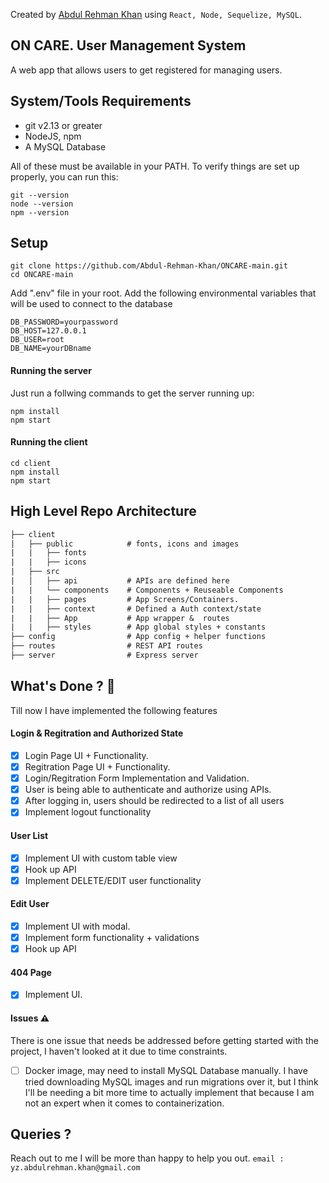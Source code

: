 Created by [Abdul Rehman Khan](https://github.com/Abdul-Rehman-Khan "Abdul Rehman Khan") using `React, Node, Sequelize, MySQL`.


## ON CARE. User Management System
A web app that allows users to get registered for managing users. 


## System/Tools Requirements

- git v2.13 or greater
- NodeJS, npm
- A MySQL Database
 
All of these must be available in your PATH. To verify things are set up properly, you can run this:

    git --version
    node --version
    npm --version

## Setup
    git clone https://github.com/Abdul-Rehman-Khan/ONCARE-main.git
    cd ONCARE-main
    
Add ".env" file in your root. 
Add the following environmental variables that will be used to connect to the database
```shell
DB_PASSWORD=yourpassword
DB_HOST=127.0.0.1
DB_USER=root
DB_NAME=yourDBname
```
#### Running the server
Just run a follwing commands to get the server running up:
```shell
npm install
npm start
```
#### Running the client
```shell
cd client
npm install
npm start
```


## High Level Repo Architecture 
```rst
├── client
|   ├── public            # fonts, icons and images
|   |   ├── fonts
|   |   ├── icons
|   ├── src	
|   │   ├── api           # APIs are defined here
|   |   └── components    # Components + Reuseable Components
|   |   ├── pages         # App Screens/Containers. 
|   |   ├── context       # Defined a Auth context/state
|   |   ├── App           # App wrapper &  routes   
|   |   ├── styles        # App global styles + constants
├── config                # App config + helper functions
├── routes                # REST API routes
├── server                # Express server
```
## What's Done ? 🚀
Till now I have implemented the following features

#### Login & Regitration and Authorized State
- [x] Login Page UI + Functionality.
- [x] Regitration Page UI + Functionality.
- [x] Login/Regitration Form Implementation and Validation.
- [x] User is being able to authenticate and authorize using APIs.
- [x] After logging in, users should be redirected to a list of all users
- [x] Implement logout functionality

#### User List
- [x] Implement UI with custom table view
- [x] Hook up API
- [x] Implement DELETE/EDIT user functionality

#### Edit User
- [x] Implement UI with modal.
- [x] Implement form functionality + validations
- [x] Hook up API

#### 404 Page
- [x] Implement UI.

#### Issues ⚠️
There is one issue that needs be addressed before getting started with the project, I haven't looked at it due to time constraints.

- [ ] Docker image, may need to install MySQL Database manually.
  I have tried downloading MySQL images and run migrations over it, but I think I'll be needing a bit more time to actually implement that because I am not an expert when it comes to containerization. 

## Queries ?
Reach out to me I will be more than happy to help you out.
`email : yz.abdulrehman.khan@gmail.com`

